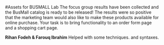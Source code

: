 #Assets for BUSMALL Lab
The focus group results have been collected and the BusMall catalog is ready to be released! The results were so positive that the marketing team would also like to make these products available for online purchase. Your task is to bring functionality to an order form page and a shopping cart page.

**Rihan Fodeh & Farouq Ibrahim** 
Helped with some techniques. and syntaxes.